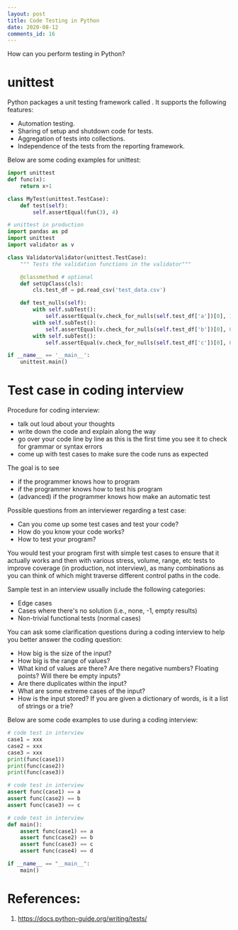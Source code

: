 ```yaml
---
layout: post
title: Code Testing in Python
date: 2020-08-12
comments_id: 16
---
```


How can you perform testing in Python?

# unittest
Python packages a unit testing framework called <Unittest>. It supports the following features:
- Automation testing.
- Sharing of setup and shutdown code for tests.
- Aggregation of tests into collections.
- Independence of the tests from the reporting framework.

Below are some coding examples for unittest:

```Python
import unittest
def func(x):
    return x+1

class MyTest(unittest.TestCase):
    def test(self):
        self.assertEqual(fun(3), 4)
```

```Python
# unittest in production
import pandas as pd
import unittest
import validator as v

class ValidatorValidator(unittest.TestCase):
    """ Tests the validation functions in the validator"""

    @classmethod # optional
    def setUpClass(cls):
        cls.test_df = pd.read_csv('test_data.csv')

    def test_nulls(self):
        with self.subTest():
            self.assertEqual(v.check_for_nulls(self.test_df['a'])[0], 1)
        with self.subTest():
            self.assertEqual(v.check_for_nulls(self.test_df['b'])[0], 0)
        with self.subTest():
            self.assertEqual(v.check_for_nulls(self.test_df['c'])[0], 0.4)

if __name__ == '__main__':
    unittest.main()
```

# Test case in coding interview

Procedure for coding interview:
- talk out loud about your thoughts
- write down the code and explain along the way
- go over your code line by line as this is the first time you see it to check for grammar or syntax errors
- come up with test cases to make sure the code runs as expected

The goal is to see
- if the programmer knows how to program
- if the programmer knows how to test his program
- (advanced) if the programmer knows how make an automatic test

Possible questions from an interviewer regarding a test case:
- Can you come up some test cases and test your code?
- How do you know your code works?
- How to test your program?

You would test your program first with simple test cases to ensure that it actually works and then with various stress, volume, range, etc tests to improve coverage (in production, not interview), as many combinations as you can think of which might traverse different control paths in the code. 

Sample test in an interview usually include the following categories:
- Edge cases
- Cases where there's no solution (i.e., none, -1, empty results)
- Non-trivial functional tests (normal cases)

You can ask some clarification questions during a coding interview to help you better answer the coding question:
- How big is the size of the input?
- How big is the range of values?
- What kind of values are there? Are there negative numbers? Floating points? Will there be empty inputs?
- Are there duplicates within the input?
- What are some extreme cases of the input?
- How is the input stored? If you are given a dictionary of words, is it a list of strings or a trie?

Below are some code examples to use during a coding interview:

```Python
# code test in interview
case1 = xxx
case2 = xxx
case3 = xxx
print(func(case1))
print(func(case2))
print(func(case3))
```

```Python
# code test in interview
assert func(case1) == a
assert func(case2) == b
assert func(case3) == c
```

```Python
# code test in interview
def main():
    assert func(case1) == a
    assert func(case2) == b
    assert func(case3) == c
    assert func(case4) == d

if __name__ == "__main__":
    main()
```

# References:
1. https://docs.python-guide.org/writing/tests/